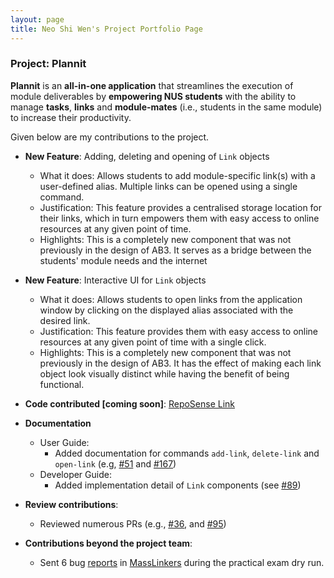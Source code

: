 ```yaml
---
layout: page
title: Neo Shi Wen's Project Portfolio Page
---
```


### Project: Plannit

**Plannit** is an **all-in-one application** that streamlines the execution of module
deliverables by **empowering NUS students** with the ability to manage **tasks**, **links** and
**module-mates** (i.e., students in the same module) to increase their productivity.

Given below are my contributions to the project.

* **New Feature**: Adding, deleting and opening of `Link` objects
  * What it does: Allows students to add module-specific link(s) with a user-defined alias. 
    Multiple links can be opened using a single command.
  * Justification: This feature provides a centralised storage location for their links, which 
    in turn empowers them with easy access to online resources at any given point of time.
  * Highlights: This is a completely new component that was not previously
    in the design of AB3. It serves as a bridge between the students' module needs and the internet

* **New Feature**: Interactive UI for `Link` objects
  * What it does: Allows students to open links from the application window by clicking
    on the displayed alias associated with the desired link.
  * Justification: This feature provides them with easy access to online resources 
    at any given point of time with a single click.
  * Highlights: This is a completely new component that was not previously
    in the design of AB3. It has the effect of making each link object look visually distinct
    while having the benefit of being functional.

* **Code contributed [coming soon]**: [RepoSense Link](https://nus-cs2103-ay2223s1.github.io/tp-dashboard/?search=shwene&breakdown=true)

* **Documentation**
    * User Guide:
      * Added documentation for commands `add-link`, `delete-link` and
      `open-link` (e.g, [#51](https://github.com/AY2223S1-CS2103T-T10-1/tp/pull/51) and
        [#167](https://github.com/AY2223S1-CS2103T-T10-1/tp/pull/167))
    * Developer Guide:
      * Added implementation detail of `Link` components
      (see [#89](https://github.com/AY2223S1-CS2103T-T10-1/tp/pull/89))

* **Review contributions**:
    * Reviewed numerous PRs (e.g., [#36](https://github.com/AY2223S1-CS2103T-T10-1/tp/pull/36),
      and [#95](https://github.com/AY2223S1-CS2103T-T10-1/tp/pull/95)) 

* **Contributions beyond the project team**:
    * Sent 6 bug [reports](https://github.com/shwene/ped/issues) 
      in [MassLinkers](https://github.com/AY2223S1-CS2103T-T11-4/tp) during
      the practical exam dry run.